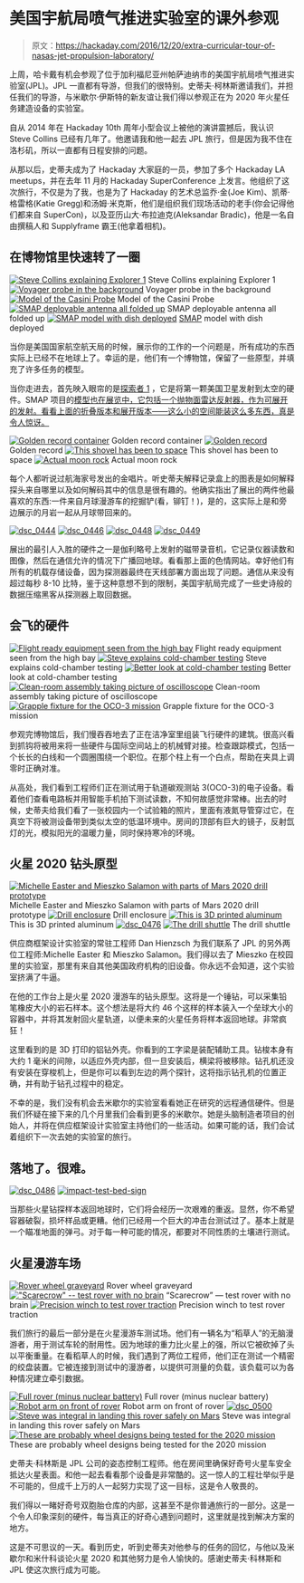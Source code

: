 # 美国宇航局喷气推进实验室的课外参观

> 原文：<https://hackaday.com/2016/12/20/extra-curricular-tour-of-nasas-jet-propulsion-laboratory/>

上周，哈卡戴有机会参观了位于加利福尼亚州帕萨迪纳市的美国宇航局喷气推进实验室(JPL)。JPL 一直都有导游，但我们的很特别。史蒂夫·柯林斯邀请我们，并担任我们的导游，与米歇尔·伊斯特的新友谊让我们得以参观正在为 2020 年火星任务建造设备的实验室。

自从 2014 年在 Hackaday 10th 周年小型会议上被他的演讲震撼后，我认识 Steve Collins 已经有几年了。他邀请我和他一起去 JPL 旅行，但是因为我不住在洛杉矶，所以一直都有日程安排的问题。

从那以后，史蒂夫成为了 Hackaday 大家庭的一员，参加了多个 Hackaday LA meetups，并在去年 11 月的 Hackaday SuperConference 上发言。他组织了这次旅行，不仅是为了我，也是为了 Hackaday 的艺术总监乔·金(Joe Kim)、凯蒂·格雷格(Katie Gregg)和汤姆·米克斯，他们是组织我们现场活动的老手(你会记得他们都来自 SuperCon)，以及亚历山大·布拉迪克(Aleksandar Bradic)，他是一名自由撰稿人和 Supplyframe 霸王(他拿着相机)。

## 在博物馆里快速转了一圈

 [![Steve Collins explaining Explorer 1](img/735e1cecffd32b864b0b8a0af9111b12.png "dsc_0425")](https://hackaday.com/2016/12/20/extra-curricular-tour-of-nasas-jet-propulsion-laboratory/dsc_0425/) Steve Collins explaining Explorer 1 [![Voyager probe in the background](img/d89946aeb494b87d966ba974b7899736.png "dsc_0429")](https://hackaday.com/2016/12/20/extra-curricular-tour-of-nasas-jet-propulsion-laboratory/dsc_0429-2/) Voyager probe in the background [![Model of the Casini Probe](img/e797ed7591700ca39e94b4812147df6e.png "dsc_0430")](https://hackaday.com/2016/12/20/extra-curricular-tour-of-nasas-jet-propulsion-laboratory/dsc_0430-2/) Model of the Casini Probe [![SMAP deployable antenna all folded up](img/acc1ab0bdcf3901112af70f591945cfc.png "dsc_0433")](https://hackaday.com/2016/12/20/extra-curricular-tour-of-nasas-jet-propulsion-laboratory/dsc_0433/) SMAP deployable antenna all folded up [![SMAP model with dish deployed](img/10163b328f5e2c86d646d5e7fb630deb.png "dsc_0435")](https://hackaday.com/2016/12/20/extra-curricular-tour-of-nasas-jet-propulsion-laboratory/dsc_0435/) [SMAP](http://smap.jpl.nasa.gov/) model with dish deployed

当你是美国国家航空航天局的时候，展示你的工作的一个问题是，所有成功的东西实际上已经不在地球上了。幸运的是，他们有一个博物馆，保留了一些原型，并填充了许多任务的模型。

当你走进去，首先映入眼帘的是[探索者 1](http://www.jpl.nasa.gov/missions/explorer-1/) ，它是将第一颗美国卫星发射到太空的硬件。SMAP 项目的[模型也在展览中，它包括一个抛物面雷达反射器，作为可展开的发射。看看上面的折叠版本和展开版本——这么小的空间能装这么多东西，真是令人惊讶。](http://smap.jpl.nasa.gov/)

 [![Golden record container](img/3ea9abf68a8ac9a01373585522a1c964.png "dsc_0431")](https://hackaday.com/2016/12/20/extra-curricular-tour-of-nasas-jet-propulsion-laboratory/dsc_0431/) Golden record container [![Golden record](img/0a427bebee36b9cb775ba93a96b5d904.png "dsc_0432")](https://hackaday.com/2016/12/20/extra-curricular-tour-of-nasas-jet-propulsion-laboratory/dsc_0432-2/) Golden record [![This shovel has been to space](img/30fc71c683fdb7d306b3a4d13f6a47f0.png "dsc_0440")](https://hackaday.com/2016/12/20/extra-curricular-tour-of-nasas-jet-propulsion-laboratory/dsc_0440/) This shovel has been to space [![Actual moon rock](img/06d9ee5bfca0891d0f754ea5b6027400.png "dsc_0441")](https://hackaday.com/2016/12/20/extra-curricular-tour-of-nasas-jet-propulsion-laboratory/dsc_0441/) Actual moon rock

每个人都听说过航海家号发出的金唱片。听史蒂夫解释记录盒上的图表是如何解释探头来自哪里以及如何解码其中的信息是很有趣的。他确实指出了展出的两件他最喜欢的东西:一件来自月球漫游车的挖掘铲(看，铆钉！)，是的，这实际上是和旁边展示的月岩一起从月球带回来的。

 [![dsc_0444](img/41c06124b7d3a31a7a8efa58523e6eba.png "dsc_0444")](https://hackaday.com/2016/12/20/extra-curricular-tour-of-nasas-jet-propulsion-laboratory/dsc_0444/)  [![dsc_0446](img/755722ed556fcccc62167aa75f92fa83.png "dsc_0446")](https://hackaday.com/2016/12/20/extra-curricular-tour-of-nasas-jet-propulsion-laboratory/dsc_0446/)  [![dsc_0448](img/ba1f84d9ed11cd0bdc83cf0c14cad55e.png "dsc_0448")](https://hackaday.com/2016/12/20/extra-curricular-tour-of-nasas-jet-propulsion-laboratory/dsc_0448/)  [![dsc_0449](img/ea090952757d84c3fa9bce6d9fb4117f.png "dsc_0449")](https://hackaday.com/2016/12/20/extra-curricular-tour-of-nasas-jet-propulsion-laboratory/dsc_0449/) 

展出的最引人入胜的硬件之一是伽利略号上发射的磁带录音机，它记录仪器读数和图像，然后在通信允许的情况下广播回地球。看看那上面的色情网站。幸好他们有所有的机载存储设备，因为探测器最终在天线部署方面出现了问题。通信从来没有超过每秒 8-10 比特，鉴于这种意想不到的限制，美国宇航局完成了一些史诗般的数据压缩黑客从探测器上取回数据。

## 会飞的硬件

 [![Flight ready equipment seen from the high bay](img/4f7cbc120f514b2fe700563f21842c2b.png "dsc_0459")](https://hackaday.com/2016/12/20/extra-curricular-tour-of-nasas-jet-propulsion-laboratory/dsc_0459/) Flight ready equipment seen from the high bay [![Steve explains cold-chamber testing](img/ca140d21342eb8d64f75c394f58063fb.png "dsc_0461")](https://hackaday.com/2016/12/20/extra-curricular-tour-of-nasas-jet-propulsion-laboratory/dsc_0461/) Steve explains cold-chamber testing [![Better look at cold-chamber testing](img/b356439c783642d1fdb1b40ba1d92934.png "dsc_0462")](https://hackaday.com/2016/12/20/extra-curricular-tour-of-nasas-jet-propulsion-laboratory/dsc_0462/) Better look at cold-chamber testing [![Clean-room assembly taking picture of oscilloscope](img/2226278c9a295722e5895e4336183e52.png "dsc_0464")](https://hackaday.com/2016/12/20/extra-curricular-tour-of-nasas-jet-propulsion-laboratory/dsc_0464-2/) Clean-room assembly taking picture of oscilloscope [![Grapple fixture for the OCO-3 mission](img/8e5aa17f32af93b622d256d06eacc482.png "dsc_0466")](https://hackaday.com/2016/12/20/extra-curricular-tour-of-nasas-jet-propulsion-laboratory/dsc_0466-2/) Grapple fixture for the OCO-3 mission

参观完博物馆后，我们慢吞吞地去了正在洁净室里组装飞行硬件的建筑。很高兴看到抓钩将被用来将一些硬件与国际空间站上的机械臂对接。检查跟踪模式，包括一个长长的白线和一个圆圈围绕一个职位。在那个柱上有一个白点，帮助在夹具上调零时正确对准。

从高处，我们看到工程师们正在测试用于轨道碳观测站 3(OCO-3)的电子设备。看着他们查看电路板并用智能手机拍下测试读数，不知何故感觉非常棒。出去的时候，史蒂夫给我们看了一张校园内一个试验箱的照片，里面有液氮导管穿过它，在真空下将被测设备带到类似太空的低温环境中。房间的顶部有巨大的镜子，反射氙灯的光，模拟阳光的温暖力量，同时保持寒冷的环境。

## 火星 2020 钻头原型

 [![Michelle Easter and Mieszko Salamon with parts of Mars 2020 drill prototype](img/fd3e6ced18d0f4c5c4d155ab08179b3e.png "dsc_0481")](https://hackaday.com/2016/12/20/extra-curricular-tour-of-nasas-jet-propulsion-laboratory/dsc_0481-2/) Michelle Easter and Mieszko Salamon with parts of Mars 2020 drill prototype [![Drill enclosure](img/27c71ea4f88dad9cc591f0ea42963549.png "dsc_0470")](https://hackaday.com/2016/12/20/extra-curricular-tour-of-nasas-jet-propulsion-laboratory/dsc_0470/) Drill enclosure [![This is 3D printed aluminum](img/8aef9e7c24e15f86fd4282193d0f17b4.png "dsc_0471")](https://hackaday.com/2016/12/20/extra-curricular-tour-of-nasas-jet-propulsion-laboratory/dsc_0471/) This is 3D printed aluminum [![dsc_0476](img/ae072e7ba0e9adf9ec7d840aab39a26d.png "dsc_0476")](https://hackaday.com/2016/12/20/extra-curricular-tour-of-nasas-jet-propulsion-laboratory/dsc_0476-2/)  [![The drill shuttle](img/599f438052771516d0046253aaa73852.png "dsc_0472-cropped")](https://hackaday.com/2016/12/20/extra-curricular-tour-of-nasas-jet-propulsion-laboratory/dsc_0472-cropped/) The drill shuttle

供应商框架设计实验室的常驻工程师 Dan Hienzsch 为我们联系了 JPL 的另外两位工程师:Michelle Easter 和 Mieszko Salamon。我们得以去了 Mieszko 在校园里的实验室，那里有来自其他美国政府机构的旧设备。你永远不会知道，这个实验室挤满了牛逼。

在他的工作台上是火星 2020 漫游车的钻头原型。这将是一个锤钻，可以采集铅笔橡皮大小的岩石样本。这个想法是将大约 46 个这样的样本装入一个垒球大小的容器中，并将其发射回火星轨道，以便未来的火星任务将样本返回地球。非常疯狂！

这里看到的是 3D 打印的铝钻外壳。你看到的工字梁是装配辅助工具。钻梭本身有大约 1 毫米的间隙，以适应外壳内部，但一旦安装后，横梁将被移除。钻孔机还没有安装在穿梭机上，但是你可以看到左边的两个探针，这将指示钻孔机的位置正确，并有助于钻孔过程中的稳定。

不幸的是，我们没有机会去米歇尔的实验室看看她正在研究的远程通信硬件。但是我们怀疑在接下来的几个月里我们会看到更多的米歇尔。她是头脑制造者项目的创始人，并将在供应框架设计实验室主持他们的一些活动。如果可能的话，我们会试着组织下一次去她的实验室的旅行。

## 落地了。很难。

 [![dsc_0486](img/adab22e907c736cec8361833eecf92fb.png "dsc_0486")](https://hackaday.com/2016/12/20/extra-curricular-tour-of-nasas-jet-propulsion-laboratory/dsc_0486-2/)  [![impact-test-bed-sign](img/c4622a92bc2e43e0c566e4c5f7b269e6.png "impact-test-bed-sign")](https://hackaday.com/2016/12/20/extra-curricular-tour-of-nasas-jet-propulsion-laboratory/impact-test-bed-sign/) 

当那些火星钻探样本返回地球时，它们将会经历一次艰难的重返。显然，你不希望容器破裂，损坏样品或更糟。他们已经用一个巨大的冲击台测试过了。基本上就是一个瞄准地面的弹弓。对于每一种可能的情况，都要对不同性质的土壤进行测试。

## 火星漫游车场

 [![Rover wheel graveyard](img/783bc3f09ae7effe517c9ff04718f370.png "dsc_0491")](https://hackaday.com/2016/12/20/extra-curricular-tour-of-nasas-jet-propulsion-laboratory/dsc_0491-2/) Rover wheel graveyard [!["Scarecrow" -- test rover with no brain](img/c4d59eae8484e12904269a86738e7615.png "dsc_0492")](https://hackaday.com/2016/12/20/extra-curricular-tour-of-nasas-jet-propulsion-laboratory/dsc_0492-2/) “Scarecrow” — test rover with no brain [![Precision winch to test rover traction](img/42c5bcfcdc320bf9ad0c390e27955000.png "dsc_0513")](https://hackaday.com/2016/12/20/extra-curricular-tour-of-nasas-jet-propulsion-laboratory/dsc_0513/) Precision winch to test rover traction

我们旅行的最后一部分是在火星漫游车测试场。他们有一辆名为“稻草人”的无脑漫游者，用于测试车轮的耐用性。因为地球的重力比火星上的强，所以它被砍掉了头以平衡重量。在看稻草人的时候，我们遇到了两位工程师，他们正在测试一个精密的绞盘装置。它被连接到测试中的漫游者，以提供可测量的负载，该负载可以为各种情况建立牵引数据。

 [![Full rover (minus nuclear battery)](img/b11831187e36d1c277669ce4586084fb.png "dsc_0497")](https://hackaday.com/2016/12/20/extra-curricular-tour-of-nasas-jet-propulsion-laboratory/dsc_0497/) Full rover (minus nuclear battery) [![Robot arm on front of rover](img/5060b62f11f30e78860e0c29b8bb0965.png "dsc_0498")](https://hackaday.com/2016/12/20/extra-curricular-tour-of-nasas-jet-propulsion-laboratory/dsc_0498-2/) Robot arm on front of rover [![dsc_0500](img/21461e6ceef2fa538a59b45180bc18d4.png "dsc_0500")](https://hackaday.com/2016/12/20/extra-curricular-tour-of-nasas-jet-propulsion-laboratory/dsc_0500/)  [![Steve was integral in landing this rover safely on Mars](img/9e73c862a73f59a5a28910d30b17dfc0.png "dsc_0503")](https://hackaday.com/2016/12/20/extra-curricular-tour-of-nasas-jet-propulsion-laboratory/dsc_0503/) Steve was integral in landing this rover safely on Mars [![These are probably wheel designs being tested for the 2020 mission](img/3433daebe23741169a54eb12ba43fa5f.png "dsc_0508")](https://hackaday.com/2016/12/20/extra-curricular-tour-of-nasas-jet-propulsion-laboratory/dsc_0508-3/) These are probably wheel designs being tested for the 2020 mission

史蒂夫·科林斯是 JPL 公司的姿态控制工程师。他在房间里确保好奇号火星车安全抵达火星表面。和他一起去看看那个设备是非常酷的。这一惊人的工程壮举似乎是不可能的，但成千上万的人一起努力实现了这一目标，这是令人敬畏的。

我们得以一睹好奇号双胞胎仓库的内部，这甚至不是你普通旅行的一部分。这是一个令人印象深刻的硬件，每当真正的好奇心遇到问题时，这里就是找到解决方案的地方。

这是不可思议的一天。看到历史，听到史蒂夫对他参与的任务的回忆，与他以及米歇尔和米什科谈论火星 2020 和其他努力是令人愉快的。感谢史蒂夫·科林斯和 JPL 使这次旅行成为可能。